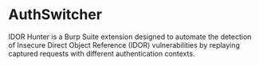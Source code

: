 # AuthSwitcher
IDOR Hunter is a Burp Suite extension designed to automate the detection of Insecure Direct Object Reference (IDOR) vulnerabilities by replaying captured requests with different authentication contexts.
